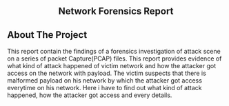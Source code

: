 <div align="center">
  <h2 align="center">Network Forensics Report</h2>
 


</div>

## About The Project

This report contain the findings of a forensics investigation of attack scene on a series of packet Capture(PCAP) files. This report provides evidence of what kind of attack happened of victim network and how the attacker got access on the network with payload. The victim suspects that there is malformed payload on his network by which the attacker got access everytime on his network. Here i have to find out what kind of attack happened, how the attacker got access and every details.

